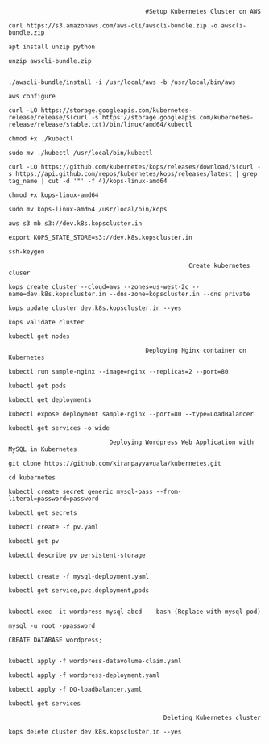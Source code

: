                                           #Setup Kubernetes Cluster on AWS
```
curl https://s3.amazonaws.com/aws-cli/awscli-bundle.zip -o awscli-bundle.zip

apt install unzip python

unzip awscli-bundle.zip


./awscli-bundle/install -i /usr/local/aws -b /usr/local/bin/aws

aws configure
```
```
curl -LO https://storage.googleapis.com/kubernetes-release/release/$(curl -s https://storage.googleapis.com/kubernetes-release/release/stable.txt)/bin/linux/amd64/kubectl

chmod +x ./kubectl

sudo mv ./kubectl /usr/local/bin/kubectl
 ```

 ``` 
curl -LO https://github.com/kubernetes/kops/releases/download/$(curl -s https://api.github.com/repos/kubernetes/kops/releases/latest | grep tag_name | cut -d '"' -f 4)/kops-linux-amd64

chmod +x kops-linux-amd64

sudo mv kops-linux-amd64 /usr/local/bin/kops
``` 

```
aws s3 mb s3://dev.k8s.kopscluster.in
 
export KOPS_STATE_STORE=s3://dev.k8s.kopscluster.in
``` 
```
ssh-keygen

                                                  Create kubernetes cluser

kops create cluster --cloud=aws --zones=us-west-2c --name=dev.k8s.kopscluster.in --dns-zone=kopscluster.in --dns private

kops update cluster dev.k8s.kopscluster.in --yes

kops validate cluster

kubectl get nodes 
```
                                          Deploying Nginx container on Kubernetes
```
kubectl run sample-nginx --image=nginx --replicas=2 --port=80

kubectl get pods

kubectl get deployments

kubectl expose deployment sample-nginx --port=80 --type=LoadBalancer

kubectl get services -o wide
```
                                Deploying Wordpress Web Application with MySQL in Kubernetes
```
git clone https://github.com/kiranpayyavuala/kubernetes.git

cd kubernetes

kubectl create secret generic mysql-pass --from-literal=password=password

kubectl get secrets

kubectl create -f pv.yaml

kubectl get pv

kubectl describe pv persistent-storage


kubectl create -f mysql-deployment.yaml

kubectl get service,pvc,deployment,pods


kubectl exec -it wordpress-mysql-abcd -- bash (Replace with mysql pod)

mysql -u root -ppassword

CREATE DATABASE wordpress;


kubectl apply -f wordpress-datavolume-claim.yaml

kubectl apply -f wordpress-deployment.yaml

kubectl apply -f DO-loadbalancer.yaml

kubectl get services
```
                                               Deleting Kubernetes cluster
```
kops delete cluster dev.k8s.kopscluster.in --yes
```
